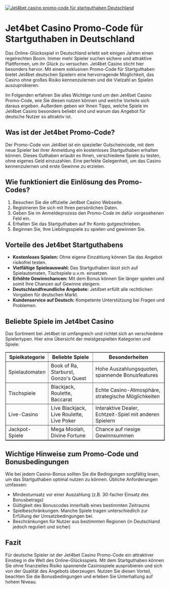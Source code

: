 [![Jet4bet casino promo-code für startguthaben Deutschland](https://123-caf.pages.dev/gitsignup.png)](https://vrmoo.ru/Bt82HjjY)

<h1>Jet4bet Casino Promo-Code für Startguthaben in Deutschland</h1>  <p>Das Online-Glücksspiel in Deutschland erlebt seit einigen Jahren einen regelrechten Boom. Immer mehr Spieler suchen sichere und attraktive Plattformen, um ihr Glück zu versuchen. Jet4bet Casino sticht hier besonders hervor. Mit einem exklusiven Promo-Code für Startguthaben bietet Jet4bet deutschen Spielern eine hervorragende Möglichkeit, das Casino ohne großes Risiko kennenzulernen und die Vielzahl an Spielen auszuprobieren.</p>  <p>Im Folgenden erfahren Sie alles Wichtige rund um den Jet4bet Casino Promo-Code, wie Sie diesen nutzen können und welche Vorteile sich daraus ergeben. Außerdem geben wir Ihnen Tipps, welche Spiele im Jet4bet Casino besonders beliebt sind und warum das Angebot für deutsche Nutzer so attraktiv ist.</p>  <h2>Was ist der Jet4bet Promo-Code?</h2> <p>Der Promo-Code von Jet4bet ist ein spezieller Gutscheincode, mit dem neue Spieler bei ihrer Anmeldung ein kostenloses Startguthaben erhalten können. Dieses Guthaben erlaubt es Ihnen, verschiedene Spiele zu testen, ohne eigenes Geld einzuzahlen. Eine perfekte Gelegenheit, um das Casino kennenzulernen und erste Gewinne zu erzielen.</p>  <h2>Wie funktioniert die Einlösung des Promo-Codes?</h2> <ol>   <li>Besuchen Sie die offizielle Jet4bet Casino Webseite.</li>   <li>Registrieren Sie sich mit Ihren persönlichen Daten.</li>   <li>Geben Sie im Anmeldeprozess den Promo-Code im dafür vorgesehenen Feld ein.</li>   <li>Erhalten Sie das Startguthaben auf Ihr Konto gutgeschrieben.</li>   <li>Beginnen Sie, Ihre Lieblingsspiele zu spielen und gewinnen Sie.</li> </ol>  <h2>Vorteile des Jet4bet Startguthabens</h2> <ul>   <li><strong>Kostenloses Spielen:</strong> Ohne eigene Einzahlung können Sie das Angebot risikofrei testen.</li>   <li><strong>Vielfältige Spieleauswahl:</strong> Das Startguthaben lässt sich auf Spielautomaten, Tischspiele u.v.m. einsetzen.</li>   <li><strong>Erhöhte Gewinnchancen:</strong> Mit dem Bonus können Sie länger spielen und somit Ihre Chancen auf Gewinne steigern.</li>   <li><strong>Deutschlandfreundliche Angebote:</strong> Jet4bet erfüllt alle rechtlichen Vorgaben für deutschen Markt.</li>   <li><strong>Kundenservice auf Deutsch:</strong> Kompetente Unterstützung bei Fragen und Problemen.</li> </ul>  <h2>Beliebte Spiele im Jet4bet Casino</h2> <p>Das Sortiment bei Jet4bet ist umfangreich und richtet sich an verschiedene Spielertypen. Hier eine Übersicht der meistgespielten Kategorien und Spiele:</p>  <table border="1" cellpadding="8" cellspacing="0">   <thead>     <tr>       <th>Spielkategorie</th>       <th>Beliebte Spiele</th>       <th>Besonderheiten</th>     </tr>   </thead>   <tbody>     <tr>       <td>Spielautomaten</td>       <td>Book of Ra, Starburst, Gonzo's Quest</td>       <td>Hohe Auszahlungsquoten, spannende Bonusfeatures</td>     </tr>     <tr>       <td>Tischspiele</td>       <td>Blackjack, Roulette, Baccarat</td>       <td>Echte Casino-Atmosphäre, strategische Möglichkeiten</td>     </tr>     <tr>       <td>Live-Casino</td>       <td>Live Blackjack, Live Roulette, Live Poker</td>       <td>Interaktive Dealer, Echtzeit-Spiel mit anderen Spielern</td>     </tr>     <tr>       <td>Jackpot-Spiele</td>       <td>Mega Moolah, Divine Fortune</td>       <td>Chance auf riesige Gewinnsummen</td>     </tr>   </tbody> </table>  <h2>Wichtige Hinweise zum Promo-Code und Bonusbedingungen</h2> <p>Wie bei jedem Casino-Bonus sollten Sie die Bedingungen sorgfältig lesen, um das Startguthaben optimal nutzen zu können. Übliche Anforderungen umfassen:</p> <ul>   <li>Mindestumsatz vor einer Auszahlung (z.B. 30-facher Einsatz des Bonusbetrags)</li>   <li>Gültigkeit des Bonuscodes innerhalb eines bestimmten Zeitraums</li>   <li>Spielbeschränkungen: Manche Spiele tragen unterschiedlich zur Erfüllung der Umsatzbedingungen bei.</li>   <li>Beschränkungen für Nutzer aus bestimmten Regionen (in Deutschland jedoch reguliert und sicher)</li> </ul>  <h2>Fazit</h2> <p>Für deutsche Spieler ist der Jet4bet Casino Promo-Code ein attraktiver Einstieg in die Welt des Online-Glücksspiels. Mit dem Startguthaben können Sie ohne finanzielles Risiko spannende Casinospiele ausprobieren und sich von der Qualität des Angebots überzeugen. Nutzen Sie diesen Vorteil, beachten Sie die Bonusbedingungen und erleben Sie Unterhaltung auf hohem Niveau.</p>